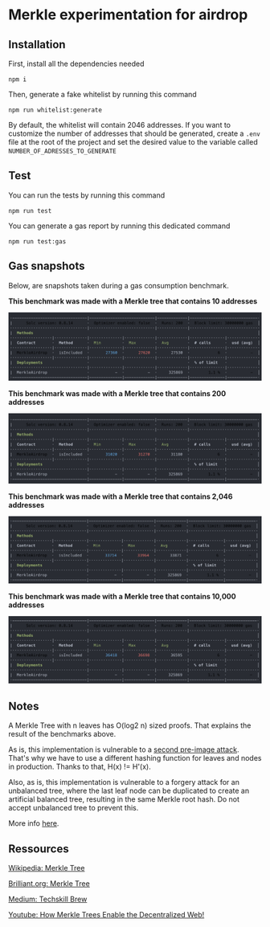 # Merkle experimentation for airdrop

## Installation

First, install all the dependencies needed

```shell
npm i
```

Then, generate a fake whitelist by running this command

```shell
npm run whitelist:generate
```

By default, the whitelist will contain 2046 addresses. If you want to customize the number of addresses that should be generated, create a `.env` file at the root of the project and set the desired value to the variable called `NUMBER_OF_ADRESSES_TO_GENERATE`

## Test

You can run the tests by running this command

```shell
npm run test
```

You can generate a gas report by running this dedicated command

```shell
npm run test:gas
```

## Gas snapshots

Below, are snapshots taken during a gas consumption benchmark.

**This benchmark was made with a Merkle tree that contains 10 addresses**

![gas consumption of the verify function when passing a Merkle tree of 10 addresses](docs/cost-merkle-10-addresses.png)

**This benchmark was made with a Merkle tree that contains 200 addresses**

![gas consumption of the verify function when passing a Merkle tree of 200 addresses](docs/cost-merkle-200-addresses.png)

**This benchmark was made with a Merkle tree that contains 2,046 addresses**

![gas consumption of the verify function when passing a Merkle tree of 2,046 addresses](docs/cost-merkle-2046-addresses.png)

**This benchmark was made with a Merkle tree that contains 10,000 addresses**

![gas consumption of the verify function when passing a Merkle tree of 10,000 addresses](docs/cost-merkle-10000-addresses.png)

## Notes

A Merkle Tree with n leaves has O(log2 n) sized proofs. That explains the result of the benchmarks above.

As is, this implementation is vulnerable to a [second pre-image attack](https://en.wikipedia.org/wiki/Merkle_tree#Second_preimage_attack). That's why we have to use a different hashing function for leaves and nodes in production. Thanks to that, H(x) != H'(x).

Also, as is, this implementation is vulnerable to a forgery attack for an unbalanced tree, where the last leaf node can be duplicated to create an artificial balanced tree, resulting in the same Merkle root hash. Do not accept unbalanced tree to prevent this.

More info [here](https://bitcointalk.org/?topic=102395).

## Ressources

[Wikipedia: Merkle Tree](https://en.wikipedia.org/wiki/Merkle_tree)

[Brilliant.org: Merkle Tree](https://brilliant.org/wiki/merkle-tree/)

[Medium: Techskill Brew](https://medium.com/techskill-brew/merkle-tree-in-blockchain-part-5-blockchain-basics-4e25b61179a2)

[Youtube: How Merkle Trees Enable the Decentralized Web!](https://www.youtube.com/watch?v=YIc6MNfv5iQ)

